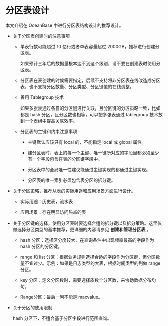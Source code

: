 分区表设计 
==========================

本文介绍在 OceanBase 中进行分区表结构设计的推荐设计。

* 关于分区表创建时的注意事项

  * 单表行数可能超过 10 亿行或者单表容量超过 2000GB，推荐进行创建分区表。

    如果预计三年后的数据量根本达不到这个级别，请不要在创建表时使用分区表。
    
  
  * 分区表在表创建的时候需要指定，后续不支持将非分区表在线改造成分区表，也不支持分区数量、分区类型、分区键值的在线调整。

    
  
  * 善用 Tablegroup 技术

    如果多张表通过各自的分区键进行关联，且分区键的分区策略一致，比如都是 hash 分区，且分区数也相等，可以把多张表通过 tablegroup 技术放到一个表组中提高关联效率。
    
  
  * 分区表的主键和约束注意事项

    * 主键默认应该只有 local 的，不能指定 local 或 global 属性。

      
    
    * 建分区表时，表上的每一个主键、唯一键所对应的字段里都必须至少有一个字段包含在表的分区键字段中。

      
    
    * 分区表中的全局唯一性建议能通过主键实现的都通过主键实现。

      
    
    * 分区表的唯一索引必须包含表分区的拆分键。

      
    

    
  

  

* 关于分区策略，推荐从表的实际用途和应用场景方面进行设计。

  * 实际用途：历史表，流水表

    
  
  * 应用场景：存在明显访问热点的表

    
  

  

* 关于分区键的选择，使用分区表时要选择合适的拆分键以及拆分策略。这里仅做选择分区类型的基本推荐，更详细的内容请参见 **创建和管理分区表** 。

  * hash 分区：选择区分度较大、在查询条件中出现频率最高的字段作为 hash 分区的分区键。

    
  
  * range 和 list 分区：根据业务规则选择合适的字段作为分区键，但分区数量不宜过少。示例：如果是日志类型的大表，根据时间类型的列做 range 分区。

    
  
  * key 分区：定义分区数时，需要选择质数个分区数，来协助数据分布均匀。

    
  
  * Range分区：最后一列不能是 maxvalue。

    
  

  

* 关于分区的使用限制

  hash 分区下，不适合基于分区字段进行范围查询。
  



